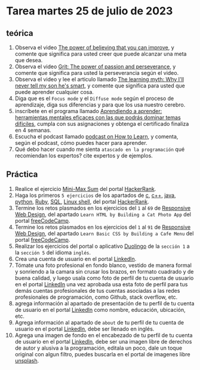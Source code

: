 # Tarea martes 25 de julio de 2023

## teórica

1. Observa el video [The power of believing that you can improve](https://www.ted.com/talks/carol_dweck_the_power_of_believing_that_you_can_improve), y comente que significa para usted creer que puede alcanzar una meta que desea.
2. Observa el video [Grit: The power of passion and perseverance](https://www.ted.com/talks/angela_lee_duckworth_grit_the_power_of_passion_and_perseverance), y comente que significa para usted la perseverancia según el video.
3. Observa el video y lee el articulo llamado [The learning myth: Why I'll never tell my son he's smart](https://www.khanacademy.org/college-careers-more/talks-and-interviews/talks-and-interviews-unit/conversations-with-sal/a/the-learning-myth-why-ill-never-tell-my-son-hes-smart), y comente que significa para usted que puede aprender cualquier cosa.
4. Diga que es el `Focus mode` y el `Diffuse mode` según el proceso de aprendizaje, diga sus diferencias y para que los usa nuestro cerebro.
5. inscríbete en el programa llamado [Aprendiendo a aprender: herramientas mentales eficaces con las que podrás dominar temas difíciles](https://www.coursera.org/learn/learning-how-to-learn#syllabus), cumpla con sus asignaciones y obtenga el certificado finaliza en 4 semanas.
6. Escucha el podcast llamado [podcast on How to Learn](https://topenddevs.com/podcasts/ruby-rogues/episodes/131-rr-how-to-learn), y comenta, según el podcast, cómo puedes hacer para aprender.
7. Qué debo hacer cuando me sienta `atascado en la programación` qué recomiendan los expertos? cite expertos y de ejemplos.

## Práctica

1. Realice el ejercicio [Mini-Max Sum](https://www.hackerrank.com/challenges/mini-max-sum/problem?isFullScreen=false) del portal [HackerRank](https://www.hackerrank.com/dashboard).
2. Haga los primeros `5 ejercicios` de los apartados de [c](https://www.hackerrank.com/domains/c), [c++](https://www.hackerrank.com/domains/cpp), [java](https://www.hackerrank.com/domains/java), [python](https://www.hackerrank.com/domains/python), [Ruby](https://www.hackerrank.com/domains/ruby), [SQL](https://www.hackerrank.com/domains/sql), [Linux shell](https://www.hackerrank.com/domains/shell), del portal [HackerRank](https://www.hackerrank.com/dashboard).
3. Termine los retos plasmados en  los ejercicios del `1` al `69` de [Responsive Web Design](https://www.freecodecamp.org/learn/2022/responsive-web-design/), del apartado `Learn HTML by Building a Cat Photo App` del portal [freeCodeCamp](https://www.freecodecamp.org/learn/).
4. Termine los retos plasmados en  los ejercicios del `1` al `91` de [Responsive Web Design](https://www.freecodecamp.org/learn/2022/responsive-web-design/), del apartado `Learn Basic CSS by Building a Cafe Menu` del portal [freeCodeCamp](https://www.freecodecamp.org/learn/).
5. Realizar los ejercicios del portal o aplicativo [Duolingo](https://www.duolingo.com/learn) de la `sección 1` a la `sección 5` del idioma `inglés`.
6. Crea una cuenta de usuario en el portal [LinkedIn](https://www.linkedin.com/).
7. Tómate una foto profesional en fondo blanco, vestido de manera formal y sonriendo a la camara sin crusar los brazos, en formato cuadrado y de buena calidad, y luego usala como foto de perfil de tu cuenta de usuario en el portal [LinkedIn](https://www.linkedin.com/) una vez aprobada usa esta foto de perfil para tus demás cuentas profesionales de tus cuentas asociadas a las redes profesionales de programación, como Github, stack overflow, etc.
8. agrega información al apartado de presentación de tu perfil de tu cuenta de usuario en el portal [LinkedIn](https://www.linkedin.com/) como nombre, educación, ubicación, etc.
9. Agrega información al apartado de `about` de tu perfil de tu cuenta de usuario en el portal [LinkedIn](https://www.linkedin.com/), debe ser llenado en inglés.
10. Agrega una imagen de fondo en el encabezado de tu perfil de tu cuenta de usuario en el portal [LinkedIn](https://www.linkedin.com/), debe ser una imagen libre de derechos de autor y alusiva a la programación, editala un poco, dale un toque original con algun filtro, puedes buscarla en el portal de imagenes libre [unsplash](https://unsplash.com).
